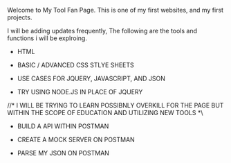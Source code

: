 Welcome to My Tool Fan Page. 
This is one of my first websites, and my first projects.

I will be adding updates frequently, The following are the tools and functions i will be explroing. 

* HTML

* BASIC / ADVANCED CSS STLYE SHEETS

* USE CASES FOR JQUERY, JAVASCRIPT, AND JSON

* TRY USING NODE.JS IN PLACE OF JQUERY 

//*  I WILL BE TRYING TO LEARN POSSIBNLY OVERKILL FOR THE PAGE BUT WITHIN THE SCOPE OF EDUCATION AND UTILIZING NEW TOOLS *\\

* BUILD A API WITHIN POSTMAN

* CREATE A MOCK SERVER ON POSTMAN

* PARSE MY JSON ON POSTMAN






